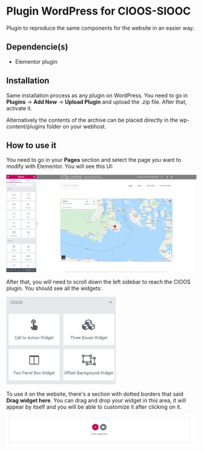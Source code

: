 Plugin WordPress for CIOOS-SIOOC
================================
Plugin to reproduce the same components for the website in an easier way.

Dependencie(s)
------------------
- Elementor plugin

Installation
------------
Same installation process as any plugin on WordPress. You need to go in **Plugins** -> **Add New** -> **Upload Plugin** and upload the .zip file. After that, activate it.

Alternatively the contents of the archive can be placed directly in the wp-content/plugins folder on your webhost.

How to use it
----------------
You need to go in your **Pages** section and select the page you want to modify with Elementor. You will see this UI:

![Elementor interface](/documentation/elementor.jpg)

After that, you will need to scroll down the left sidebar to reach the CIOOS plugin. You should see all the widgets:

![List of all the CIOOS widgets](/documentation/plugin.jpg)

To use it on the website, there's a section with dotted borders that said **Drag widget here**. You can drag and drop your widget in this area, it will appear by itself and you will be able to customize it after clicking on it. 

![Widget area in Elementor' interface](/documentation/widget_area.jpg)

